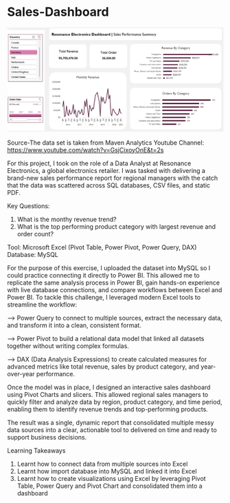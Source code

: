 # Sales-Dashboard

![image](Sales-Dashboard.png)

Source-The data set is taken from Maven Analytics Youtube Channel: https://www.youtube.com/watch?v=GsjCixoyOnE&t=2s

For this project, I took on the role of a Data Analyst at Resonance Electronics, a global electronics retailer. I was tasked with delivering a brand-new sales performance report for regional managers with the catch that the data was scattered across SQL databases, CSV files, and static PDF.

Key Questions:
1. What is the monthy revenue trend?
2. What is the top performing product category with largest revenue and order count?
   
Tool: Microsoft Excel (Pivot Table, Power Pivot, Power Query, DAX)
Database: MySQL

For the purpose of this exercise, I uploaded the dataset into MySQL so I could practice connecting it directly to Power BI. This allowed me to replicate the same analysis process in Power BI, gain hands-on experience with live database connections, and compare workflows between Excel and Power BI.
To tackle this challenge, I leveraged modern Excel tools to streamline the workflow:

--> Power Query to connect to multiple sources, extract the necessary data, and transform it into a clean, consistent format.

--> Power Pivot to build a relational data model that linked all datasets together without writing complex formulas.

--> DAX (Data Analysis Expressions) to create calculated measures for advanced metrics like total revenue, sales by product category, and year-over-year performance.

Once the model was in place, I designed an interactive sales dashboard using Pivot Charts and slicers. This allowed regional sales managers to quickly filter and analyze data by region, product category, and time period, enabling them to identify revenue trends and top-performing products.

The result was a single, dynamic report that consolidated multiple messy data sources into a clear, actionable tool to delivered on time and ready to support business decisions.

Learning Takeaways
1. Learnt how to connect data from multiple sources into Excel
2. Learnt how import database into MySQL and linked it into Excel
3. Learnt how to create visualizations using Excel by leveraging Pivot Table, Power Query and Pivot Chart and consolidated them into a dashboard

